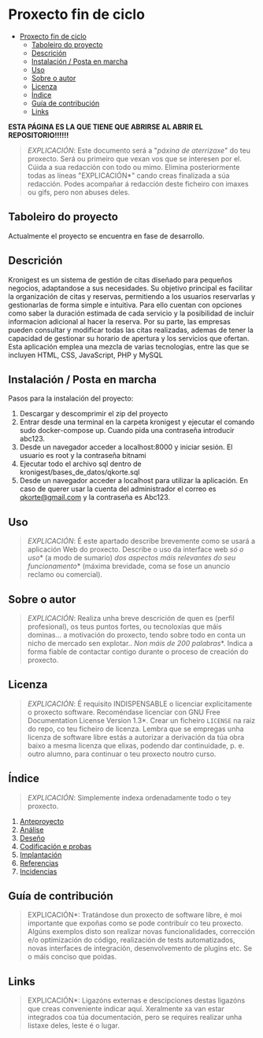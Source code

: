 # Proxecto fin de ciclo

- [Proxecto fin de ciclo](#proxecto-fin-de-ciclo)
  - [Taboleiro do proyecto](#taboleiro-do-proyecto)
  - [Descrición](#descrición)
  - [Instalación / Posta en marcha](#instalación--posta-en-marcha)
  - [Uso](#uso)
  - [Sobre o autor](#sobre-o-autor)
  - [Licenza](#licenza)
  - [Índice](#índice)
  - [Guía de contribución](#guía-de-contribución)
  - [Links](#links)
    
**ESTA PÁGINA ES LA QUE TIENE QUE ABRIRSE AL ABRIR EL REPOSITORIO!!!!!!**

> *EXPLICACIÓN*: Este documento será a "*páxina de aterrizaxe*" do teu proxecto. Será ou primeiro que vexan vos que se interesen por el. Cúida a sua redacción con todo ou mimo. Elimina posteriormente todas as lineas "EXPLICACIÓN*" cando creas finalizada a súa redacción.
> Podes acompañar á redacción deste ficheiro con imaxes ou gifs, pero non abuses deles.

## Taboleiro do proyecto

Actualmente el proyecto se encuentra en fase de desarrollo.

## Descrición

Kronigest es un sistema de gestión de citas diseñado para pequeños negocios, adaptandose a sus necesidades. 
Su objetivo principal es facilitar la organización de citas y reservas, permitiendo a los usuarios reservarlas y gestionarlas de forma simple e intuitiva. Para ello cuentan con opciones como saber la duración estimada de cada servicio y la posibilidad de incluir informacion adicional al hacer la reserva.
Por su parte, las empresas pueden consultar y modificar todas las citas realizadas, ademas de tener la capacidad de gestionar su horario de apertura y los servicios que ofertan. 
Esta aplicación emplea una mezcla de varias tecnologias, entre las que se incluyen HTML, CSS, JavaScript, PHP y MySQL

## Instalación / Posta en marcha

Pasos para la instalación del proyecto:

1. Descargar y descomprimir el zip del proyecto
2. Entrar desde una terminal en la carpeta kronigest y ejecutar el comando sudo docker-compose up. Cuando pida una contraseña introducir abc123.
3. Desde un navegador acceder a localhost:8000 y iniciar sesión. El usuario es root y la contraseña bitnami
4. Ejecutar todo el archivo sql dentro de kronigest/bases_de_datos/qkorte.sql
5. Desde un navegador acceder a localhost para utilizar la aplicación. En caso de querer usar la cuenta del administrador el correo es qkorte@gmail.com y la contraseña es Abc123.

## Uso

> *EXPLICACIÓN*: É este apartado describe brevemente como se usará a aplicación Web do proxecto. Describe o uso da interface web *só o uso** (a modo de sumario) *dos aspectos máis relevantes do seu funcionamento** (máxima brevidade, coma se fose un anuncio reclamo ou comercial).
>

## Sobre o autor

> *EXPLICACIÓN*: Realiza unha breve descrición de quen es (perfil profesional), os teus puntos fortes, ou tecnoloxías que máis dominas... a motivación do proxecto, tendo sobre todo en conta un nicho de mercado sen explotar.. *Non máis de 200 palabras**. Indica a forma fiable de contactar contigo durante o proceso de creación do proxecto.

## Licenza

> *EXPLICACIÓN*: É requisito INDISPENSABLE o licenciar explicitamente o proxecto software. Recoméndase licenciar con GNU Free Documentation License Version 1.3*. Crear un ficheiro `LICENSE` na raiz do repo, co teu ficheiro de licenza. Lembra que se empregas unha licenza de software libre estás a autorizar a derivación da túa obra baixo a mesma licenza que elixas, podendo dar continuidade, p. e. outro alumno, para continuar o teu proxecto noutro curso.

## Índice

> *EXPLICACIÓN*: Simplemente indexa ordenadamente todo o tey proxecto.

1. [Anteproyecto](doc/templates/1_Anteproxecto.md)
2. [Análise](doc/templates/2_Analise.md)
3. [Deseño](doc/templates/3_Deseño.md)
4. [Codificación e probas](doc/templates/4_Codificacion_e_probas.md)
5. [Implantación](doc/templates/5_Implantación.md)
6. [Referencias](doc/templates/6_Referencias.md)
7. [Incidencias](doc/templates/7_Incidencias.md)

## Guía de contribución

> EXPLICACIÓN*: Tratándose dun proxecto de software libre, é moi importante que expoñas como se pode contribuír co teu proxecto. Algúns exemplos disto son realizar novas funcionalidades, corrección e/o optimización do código, realización de tests automatizados, novas interfaces de integración, desenvolvemento de plugins etc. Se o máis conciso que poidas.

## Links

> EXPLICACIÓN*: Ligazóns externas e descipciones destas ligazóns que creas conveniente indicar aquí. Xeralmente xa van estar integrados coa túa documentación, pero se requires realizar unha listaxe deles, leste é o lugar.
>
